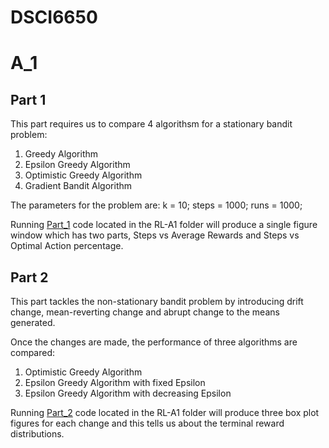 # DSCI6650

# A_1
## Part 1

This part requires us to compare 4 algorithsm for a stationary bandit problem:
1. Greedy Algorithm
2. Epsilon Greedy Algorithm
3. Optimistic Greedy Algorithm
4. Gradient Bandit Algorithm

The parameters for the problem are:
k = 10;
steps = 1000;
runs = 1000;

Running [Part_1](https://github.com/SaiGaneshPS/DSCI6650/blob/main/RL-A1/Part_1) code located in the RL-A1 folder will produce a single figure window
which has two parts, Steps vs Average Rewards and Steps vs Optimal Action percentage.

## Part 2

This part tackles the non-stationary bandit problem by introducing drift change,
mean-reverting change and abrupt change to the means generated.

Once the changes are made, the performance of three algorithms are compared:
1. Optimistic Greedy Algorithm
2. Epsilon Greedy Algorithm with fixed Epsilon
3. Epsilon Greedy Algorithm with decreasing Epsilon

Running [Part_2](https://github.com/SaiGaneshPS/DSCI6650/blob/main/RL-A1/Part_2) code located in the RL-A1 folder will produce three box plot figures for each
change and this tells us about the terminal reward distributions.
